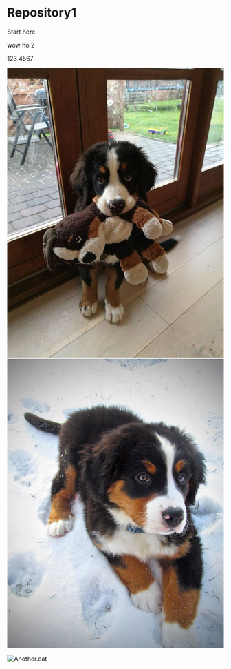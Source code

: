 # Repository1

Start here

wow ho 2

123
4567


![Puppy](./image/puppy01.jpg)![Puppy](./image/puppy02.jpg)

![Another.cat](https://i.imgur.com/5fnqqQ7.jpg)